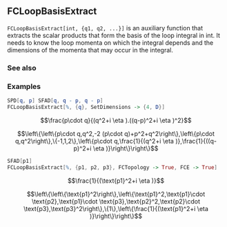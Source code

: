 ## FCLoopBasisExtract

`FCLoopBasisExtract[int, {q1, q2, ...}]` is an auxiliary function that extracts the scalar products that form the basis of the loop integral in int. It needs to know the loop momenta on which the integral depends and the dimensions of the momenta that may occur in the integral.

### See also

### Examples

```mathematica
SPD[q, p] SFAD[q, q - p, q - p]
FCLoopBasisExtract[%, {q}, SetDimensions -> {4, D}]
```

$$\frac{p\cdot q}{(q^2+i \eta ).((q-p)^2+i \eta )^2}$$

$$\left\{\left\{p\cdot q,q^2,-2 (p\cdot q)+p^2+q^2\right\},\left\{p\cdot q,q^2\right\},\{-1,1,2\},\left\{p\cdot q,\frac{1}{(q^2+i \eta )},\frac{1}{((q-p)^2+i \eta )}\right\}\right\}$$

```mathematica
SFAD[p1]
FCLoopBasisExtract[%, {p1, p2, p3}, FCTopology -> True, FCE -> True]
```

$$\frac{1}{(\text{p1}^2+i \eta )}$$

$$\left\{\left\{\text{p1}^2\right\},\left\{\text{p1}^2,\text{p1}\cdot \text{p2},\text{p1}\cdot \text{p3},\text{p2}^2,\text{p2}\cdot \text{p3},\text{p3}^2\right\},\{1\},\left\{\frac{1}{(\text{p1}^2+i \eta )}\right\}\right\}$$